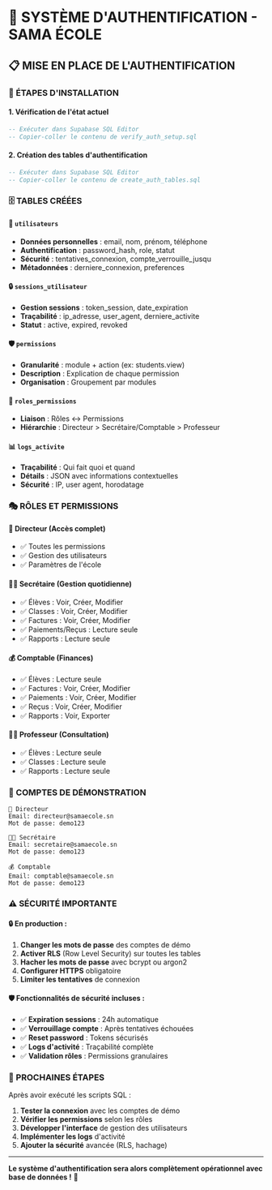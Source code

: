 # 🔐 SYSTÈME D'AUTHENTIFICATION - SAMA ÉCOLE

## 📋 MISE EN PLACE DE L'AUTHENTIFICATION

### 🎯 ÉTAPES D'INSTALLATION

#### **1. Vérification de l'état actuel**
```sql
-- Exécuter dans Supabase SQL Editor
-- Copier-coller le contenu de verify_auth_setup.sql
```

#### **2. Création des tables d'authentification**
```sql
-- Exécuter dans Supabase SQL Editor
-- Copier-coller le contenu de create_auth_tables.sql
```

### 🗄️ TABLES CRÉÉES

#### **👤 `utilisateurs`**
- **Données personnelles** : email, nom, prénom, téléphone
- **Authentification** : password_hash, role, statut
- **Sécurité** : tentatives_connexion, compte_verrouille_jusqu
- **Métadonnées** : derniere_connexion, preferences

#### **🔒 `sessions_utilisateur`**
- **Gestion sessions** : token_session, date_expiration
- **Traçabilité** : ip_adresse, user_agent, derniere_activite
- **Statut** : active, expired, revoked

#### **🛡️ `permissions`**
- **Granularité** : module + action (ex: students.view)
- **Description** : Explication de chaque permission
- **Organisation** : Groupement par modules

#### **👥 `roles_permissions`**
- **Liaison** : Rôles ↔ Permissions
- **Hiérarchie** : Directeur > Secrétaire/Comptable > Professeur

#### **📊 `logs_activite`**
- **Traçabilité** : Qui fait quoi et quand
- **Détails** : JSON avec informations contextuelles
- **Sécurité** : IP, user agent, horodatage

### 🎭 RÔLES ET PERMISSIONS

#### **🎯 Directeur** (Accès complet)
- ✅ Toutes les permissions
- ✅ Gestion des utilisateurs
- ✅ Paramètres de l'école

#### **👩‍💼 Secrétaire** (Gestion quotidienne)
- ✅ Élèves : Voir, Créer, Modifier
- ✅ Classes : Voir, Créer, Modifier
- ✅ Factures : Voir, Créer, Modifier
- ✅ Paiements/Reçus : Lecture seule
- ✅ Rapports : Lecture seule

#### **💰 Comptable** (Finances)
- ✅ Élèves : Lecture seule
- ✅ Factures : Voir, Créer, Modifier
- ✅ Paiements : Voir, Créer, Modifier
- ✅ Reçus : Voir, Créer, Modifier
- ✅ Rapports : Voir, Exporter

#### **👨‍🏫 Professeur** (Consultation)
- ✅ Élèves : Lecture seule
- ✅ Classes : Lecture seule
- ✅ Rapports : Lecture seule

### 🔐 COMPTES DE DÉMONSTRATION

```
🎯 Directeur
Email: directeur@samaecole.sn
Mot de passe: demo123

👩‍💼 Secrétaire  
Email: secretaire@samaecole.sn
Mot de passe: demo123

💰 Comptable
Email: comptable@samaecole.sn
Mot de passe: demo123
```

### ⚠️ SÉCURITÉ IMPORTANTE

#### **🔒 En production :**
1. **Changer les mots de passe** des comptes de démo
2. **Activer RLS** (Row Level Security) sur toutes les tables
3. **Hacher les mots de passe** avec bcrypt ou argon2
4. **Configurer HTTPS** obligatoire
5. **Limiter les tentatives** de connexion

#### **🛡️ Fonctionnalités de sécurité incluses :**
- ✅ **Expiration sessions** : 24h automatique
- ✅ **Verrouillage compte** : Après tentatives échouées
- ✅ **Reset password** : Tokens sécurisés
- ✅ **Logs d'activité** : Traçabilité complète
- ✅ **Validation rôles** : Permissions granulaires

### 🚀 PROCHAINES ÉTAPES

Après avoir exécuté les scripts SQL :

1. **Tester la connexion** avec les comptes de démo
2. **Vérifier les permissions** selon les rôles
3. **Développer l'interface** de gestion des utilisateurs
4. **Implémenter les logs** d'activité
5. **Ajouter la sécurité** avancée (RLS, hachage)

---

**Le système d'authentification sera alors complètement opérationnel avec base de données !** 🎉





